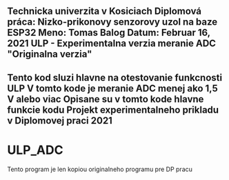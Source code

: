 
   Technicka univerzita v Kosiciach
   Diplomová práca: Nizko-prikonovy senzorovy uzol na baze ESP32
   Meno: Tomas Balog
   Datum: Februar 16, 2021
   ULP - Experimentalna verzia meranie ADC "Originalna verzia"
  ------------------------------------------------------------------------------
   Tento kod sluzi hlavne na otestovanie funkcnosti ULP
   V tomto kode je meranie ADC menej ako 1,5 V alebo viac
   Opisane su v tomto kode hlavne funkcie kodu
   Projekt experimentalneho prikladu v Diplomovej praci 2021
  ------------------------------------------------------------------------------
  
# ULP_ADC
Tento program je len kopiou originalneho programu pre DP pracu
